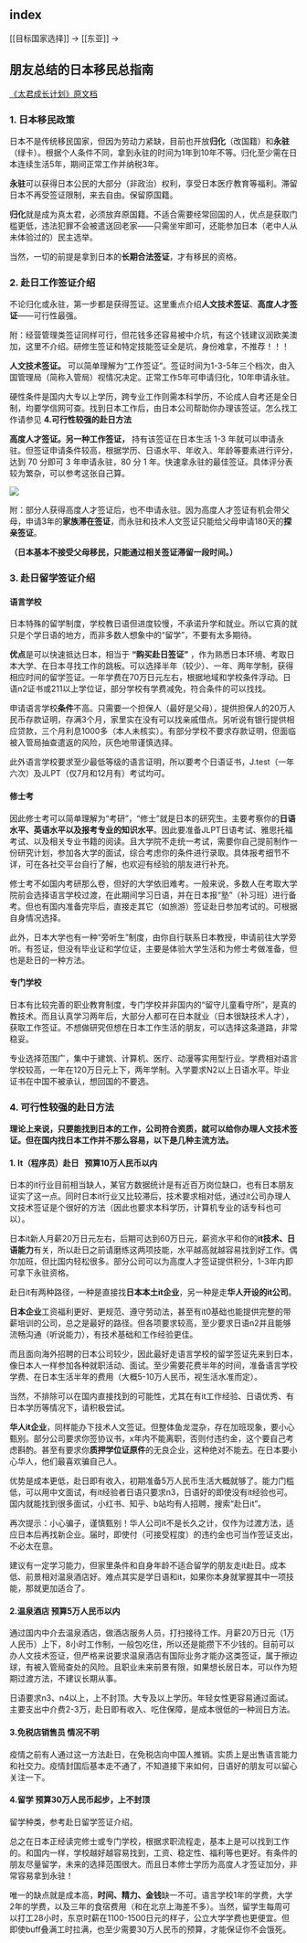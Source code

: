 ## index

[[目标国家选择]] -> [[东亚]] ->


## 朋友总结的日本移民总指南

[《太君成长计划》原文档](https://picture-guan.oss-cn-hangzhou.aliyuncs.com/太君成长计划（日本移民攻略by韩哲川）.docx)

### 1. 日本移民政策

日本不是传统移民国家，但因为劳动力紧缺，目前也开放**归化**（改国籍）和**永驻**（绿卡）。根据个人条件不同，拿到永驻的时间为1年到10年不等。归化至少需在日本连续生活5年，期间正常工作并纳税3年。

**永驻**可以获得日本公民的大部分（非政治）权利，享受日本医疗教育等福利。滞留日本不再受签证限制，来去自由。保留原国籍。

**归化**就是成为真太君，必须放弃原国籍。不适合需要经常回国的人，优点是获取门槛更低，违法犯罪不会被遣送回老家——只需坐牢即可，还能参加日本（老中人从未体验过的）民主选举。

当然，一切的前提是拿到日本的**长期合法签证**，才有移民的资格。

### 2. 赴日工作签证介绍

不论归化或永驻，第一步都是获得签证。这里重点介绍**人文技术签证**、**高度人才签证**——可行性最强。

附：经营管理类签证同样可行，但花钱多还容易被中介坑，有这个钱建议润欧美澳加，这里不介绍。研修生签证和特定技能签证全是坑，身份难拿，不推荐！！！

**人文技术签证。** 可以简单理解为“工作签证”。签证时间为1-3-5年三个档次，由入国管理局（简称入管局）视情况决定。正常工作5年可申请归化，10年申请永驻。

硬性条件是国内大专以上学历，跨专业工作则需本科学历，不论成人自考还是全日制，均要学信网可查。找到日本工作后，由日本公司帮助你办理该签证。怎么找工作请参见 **4.可行性较强的赴日方法**

**高度人才签证。另一种工作签证，** 持有该签证在日本生活 1-3 年就可以申请永驻。但签证申请条件较高，根据学历、日语水平、年收入、年龄等要素进行评分，达到 70 分即可 3 年申请永驻，80 分 1 年。快速拿永驻的最佳签证。具体评分表较为繁杂，可以参考这张自己算。

![](https://picture-guan.oss-cn-hangzhou.aliyuncs.com/IMG_7827.jpeg)

附：部分人获得高度人才签证后，也不申请永驻。因为高度人才签证有机会带父母，申请3年的**家族滞在签证**，而永驻和技术人文签证只能给父母申请180天的**探亲签证**。

**（日本基本不接受父母移民，只能通过相关签证滞留一段时间。）**

### 3. 赴日留学签证介绍

#### 语言学校

日本特殊的留学制度，学校教日语但进度较慢，不承诺升学和就业。所以它真的就只是个学日语的地方，而非多数人想象中的“留学”，不要有太多期待。

**优点**是可以快速抵达日本，相当于 **“购买赴日签证”** ，作为熟悉日本环境、考取日本大学、在日本寻找工作的跳板。可以选择半年（较少）、一年、两年学制，获得相应时间的留学签证。一年学费在70万日元左右，根据地域和学校条件浮动。日语n2证书或211以上学位证，部分学校有学费减免，符合条件的可以找找。

申请语言学校**条件**不高。只需要一个担保人（最好是父母），提供担保人的20万人民币存款证明，存满3个月，家里实在没有可以找亲戚借点。另听说有银行提供相应贷款，三个月利息1000多（本人未核实）。有部分学校不要求存款证明，但面临被入管局抽查遣返的风险，灰色地带谨慎选择。

此外语言学校要求至少最低等级的语言证明，所以要考个日语证书，J.test（一年六次）及JLPT（仅7月和12月有）考试均可。

#### 修士考

因此修士考可以简单理解为“考研”，“修士”就是日本的研究生。主要考察你的**日语水平、英语水平以及报考专业的知识水平**。因此要准备JLPT日语考试、雅思托福考试、以及相关专业书籍的阅读。且大学院不走统一考试，需要你自己提前制作一份研究计划，参加各大学的面试，综合考虑你的条件进行录取。具体报考细节不详，可在各社交平台自行了解，也欢迎有经验的朋友进行补充。

修士考不如国内考研那么卷，但好的大学依旧难考。一般来说，多数人在考取大学院前会选择语言学校过渡，在此期间学习日语，并在日本报“塾”（补习班）进行备考。但也有国内准备完毕后，直接走其它（如旅游）签证赴日参加考试的。可根据自身情况选择。

此外，日本大学也有一种“旁听生”制度，由你自行联系日本教授，申请前往大学旁听。有签证，但没有毕业证和学位证，主要是体验大学生活和为修士考做准备，但也是赴日的一种方法。

#### 专门学校

日本有比较完善的职业教育制度，专门学校并非国内的“留守儿童看守所”，是真的教技术。而且认真学习两年后，大部分人都可在日本就业（日本很缺技术人才），获取工作签证。不想做研究但想在日本工作生活的朋友，可以选择这条道路，非常稳妥。

专业选择范围广，集中于建筑、计算机、医疗、动漫等实用型行业。学费相对语言学校较高，一年在120万日元上下，两年学制。入学要求N2以上日语水平。毕业证书在中国不被承认，想回国的不要选。

### 4. 可行性较强的赴日方法

**理论上来说，只要能找到日本的工作，公司符合资质，就可以给你办理人文技术签证。但在国内找日本工作并不那么容易，以下是几种主流方法。**

#### 1. It（程序员）赴日   预算10万人民币以内

日本的it行业目前相当缺人，某官方数据统计是有近百万岗位缺口，也有日本朋友证实了这一点。同时日本it行业又比较滞后，技术要求相对低，通过it公司办理人文技术签证是个很好的方法（因此也要求本科学历，计算机专业的话专科也可以）。

日本it新人月薪20万日元左右，后期可达到60万日元，薪资水平和你的**it技术、日语能力**有关，所以赴日之前请磨练这两项技能，水平越高就越容易找到好工作。偶尔加班，但比国内轻松很多。部分公司可以为高度人才签证提供积分，1-3年内即可拿下永驻资格。

赴日it有两种路径，一种是直接找**日本本土it企业**，另一种是走**华人开设的it公司**。

**日本企业**工资福利更好、更规范、遵守劳动法，甚至有it0基础也能提供完整的带薪培训的公司，总之是最好的路径。但各项要求较高，至少要求日语n2并且能够流畅沟通（听说能力），有技术基础和工作经验更佳。

而且面向海外招聘的日本公司较少，因此最好走语言学校的留学签证先来到日本，像日本人一样参加各种就职活动、面试。至少需要花费半年的时间，准备语言学校学费、在日本生活半年的费用（大概5-10万人民币，视生活水准而定）。

当然，不排除可以在国内直接找到的可能性，尤其在有it工作经验、日语优秀、有日本学历等情况下，请积极尝试。

**华人it企业**，同样能办下技术人文签证。但整体鱼龙混杂，存在加班现象，要小心甄别。部分公司要求你签协议书，x年内不能离职，否则付违约金，这个要自己考虑斟酌。甚至有要求你**质押学位证原件**的无良企业，这种绝对不能去。在日本要小心华人，他们最喜欢骗自己人。

优势是成本更低，赴日即有收入，初期准备5万人民币生活大概就够了。能力门槛低，可以用中文面试，有it经验者日语只要求n3，日语好的即使没有it经验也可。国内就能找到很多面试，小红书、知乎、b站均有人招聘，搜索“赴日it”。

再次提示：小心骗子，谨慎甄别！华人公司it不是长久之计，仅作为过渡方法，适应日本后再找新企业。届时，即使付（可接受程度）的违约金也可当作签证支出，不必太在意。

建议有一定学习能力，但家里条件和自身年龄不适合留学的朋友走it赴日。成本低、前景相对温泉酒店好。难点其实是学日语和it，如果你本身就掌握其中一项技能，那就更加适合了。

#### 2.温泉酒店 预算5万人民币以内

通过国内中介去温泉酒店，做酒店服务人员，打扫接待工作。月薪20万日元（1万人民币）上下，8小时工作制，一般包吃住，所以还是能攒下不少钱的。目前可以办人文技术签证，但严格来说要求温泉酒店有国际业务才能办这类签证，属于擦边球，有被入管局查处的风险。且职业未来前景有限，如果想长居日本，可以作为短期过渡方法，不建议长期从事。

日语要求n3、n4以上，上不封顶。大专及以上学历。年轻女性更容易通过面试。主要支出中介费2-3万，赴日即有收入、吃住保障，是成本很低的一种润日方法。

#### 3.免税店销售员 情况不明

疫情之前有人通过这一方法赴日，在免税店向中国人推销。实质上是出售语言能力和社交力。疫情封国后基本走不通了，不知道接下来如何，日语好的朋友可以留心关注一下。

#### 4.留学 预算30万人民币起步，上不封顶

留学种类，参考赴日留学签证介绍。

总之在日本正经读完修士或专门学校，根据求职流程走，基本上是可以找到工作的。和国内一样，学校越好越容易找到，工资、稳定性、福利等也更好。有条件的朋友尽量留学，未来的选择范围很大。而且日本修士学历为高度人才签证加分，非常容易拿到永驻！

唯一的缺点就是成本高，**时间、精力、金钱**缺一不可。语言学校1年的学费，大学2年的学费，以及三年的食宿费用（和在北京上海差不多）。当然，留学生每周可以打工28小时，东京时薪在1100-1500日元的样子，公立大学学费也更便宜。但即使buff叠满工时拉满，也至少需要30万人民币的预算，才能保证你不会饿死。